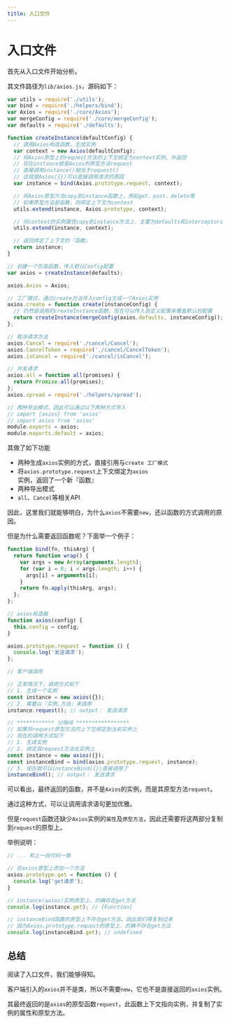 ```yaml
---
title: 入口文件
---
```


# 入口文件

首先从入口文件开始分析。

其文件路径为`lib/axios.js`，源码如下：

```js
var utils = require('./utils');
var bind = require('./helpers/bind');
var Axios = require('./core/Axios');
var mergeConfig = require('./core/mergeConfig');
var defaults = require('./defaults');

function createInstance(defaultConfig) {
  // 调用Axios构造函数，生成实例
  var context = new Axios(defaultConfig);
  // 将Axios原型上的request方法的上下文绑定为context实例，并返回
  // 现在instance就是Axios的原型方法request
  // 直接调用instance()相当于request()
  // 这就是Axios({})可以直接调用请求的原因
  var instance = bind(Axios.prototype.request, context);

  // 将Axios原型方法copy到instance函数上，例如get、post、delete等
  // 如果原型方法是函数，则绑定上下文为context
  utils.extend(instance, Axios.prototype, context);

  // 将context的实例属性copy到instance方法上，主要为defaults和interceptors
  utils.extend(instance, context);

  // 返回绑定了上下文的『函数』
  return instance;
}

// 创建一个包装函数，传入默认Config配置
var axios = createInstance(defaults);

axios.Axios = Axios;

// 工厂模式，通过create方法传入config生成一个Axios实例
axios.create = function create(instanceConfig) {
  // 仍然是调用的createInstance函数，现在可以传入自定义配置来覆盖默认的配置
  return createInstance(mergeConfig(axios.defaults, instanceConfig));
};

// 取消请求方法
axios.Cancel = require('./cancel/Cancel');
axios.CancelToken = require('./cancel/CancelToken');
axios.isCancel = require('./cancel/isCancel');

// 并发请求
axios.all = function all(promises) {
  return Promise.all(promises);
};
axios.spread = require('./helpers/spread');

// 两种导出模式，因此可以通过以下两种方式导入
// import {axios} from 'axios'
// import axios from 'axios'
module.exports = axios;
module.exports.default = axios;
```

其做了如下功能

* 两种生成`axios`实例的方式，直接引用与`create 工厂模式`
* 将`axios.prototype.request`上下文绑定为`axios`实例，返回了一个新『函数』
* 两种导出模式
* `all`、`Cancel`等相关API

因此，这里我们就能够明白，为什么`axios`不需要`new`，还以函数的方式调用的原因。

但是为什么需要返回函数呢？下面举一个例子：

```js
function bind(fn, thisArg) {
  return function wrap() {
    var args = new Array(arguments.length);
    for (var i = 0; i < args.length; i++) {
      args[i] = arguments[i];
    }
    return fn.apply(thisArg, args);
  };
};

// axios构造器
function axios(config) {
  this.config = config;
}

axios.prototype.request = function () {
  console.log('发送请求');
};

// 客户端调用

// 正常情况下，调用方式如下
// 1. 生成一个实例
const instance = new axios({});
// 2. 需要以『实例.方法』来调用
instance.request(); // output： 发送请求

// ************ 分隔线 *****************
// 如果将request原型方法的上下文绑定到当前实例上
// 现在的调用方式如下
// 1. 生成实例
// 2. 绑定其request方法在实例上
const instance = new axios({});
const instanceBind = bind(axios.prototype.request, instance);
// 3. 现在就可以instanceBind({})直接调用了
instanceBind(); // output： 发送请求
```

可以看出，最终返回的函数，并不是`Axios`的实例，而是其原型方法`request`。

通过这种方式，可以让调用请求语句更加优雅。

但是`request`函数还缺少`Axios`实例的`属性`及`原型方法`，因此还需要将这两部分复制到`request`的原型上。

举例说明：

```js
// ... 和上一段代码一致

// 在axios原型上添加一个方法
axios.prototype.get = function () {
  console.log('get请求');
}

// instance(axios)实例原型上，的确存在get方法
console.log(instance.get); // [Function]

// instanceBind函数的原型上不存在get方法，因此我们得复制过来
// 因为Axios.prototype.request的原型上，的确不存在get方法
console.log(instanceBind.get); // undefined
```

## 总结

阅读了入口文件，我们能够得知。

客户端引入的`axios`并不是类，所以不需要`new`，它也不是直接返回的`axios`实例。

其最终返回的是`axios`的原型函数`request`，此函数上下文指向实例，并复制了实例的属性和原型方法。

